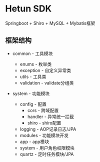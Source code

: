 # Hetun SDK
Springboot + Shiro + MySQL + Mybatis框架

## 框架结构
- common - 工具模块
  - enums - 枚举类
  - exception - 自定义异常类
  - utils - 工具类
  - validation - validate分组类

- system - 功能模块
  - config - 配置
    - cors - 跨域配置
    - handler - 异常统一拦截
    - shiro - shiro配置
  - logging - AOP记录日志/JPA
  - modules - 功能模块开发
  - app - app模块
  - system - 用户角色权限模块
  - quartz - 定时任务模块/JPA
